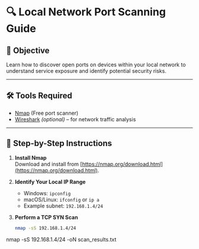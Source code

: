 # 🔍 Local Network Port Scanning Guide

## 📘 Objective
Learn how to discover open ports on devices within your local network to understand service exposure and identify potential security risks.

---

## 🛠️ Tools Required
- [Nmap](https://nmap.org/download.html) (Free port scanner)
- [Wireshark](https://www.wireshark.org/) *(optional)* – for network traffic analysis

---

## 🧭 Step-by-Step Instructions

1. **Install Nmap**  
   Download and install from [https://nmap.org/download.html](https://nmap.org/download.html).

2. **Identify Your Local IP Range**  
   - Windows: `ipconfig`  
   - macOS/Linux: `ifconfig` or `ip a`  
   - Example subnet: `192.168.1.4/24`

3. **Perform a TCP SYN Scan**
   ```bash
   nmap -sS 192.168.1.4/24
nmap -sS 192.168.1.4/24 -oN scan_results.txt

